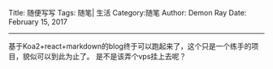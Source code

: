 Title:  随便写写 
Tags:	随笔| 生活
Category:随笔 
Author: Demon Ray
Date:   February 15, 2017  

-----

基于Koa2+react+markdown的blog终于可以跑起来了，这个只是一个练手的项目，貌似可以到此为止了。
是不是该弄个vps挂上去呢？

